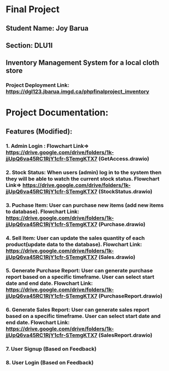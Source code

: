 # Final Project
## Student Name: Joy Barua
## Section: DLU1I
## Inventory Management System for a local cloth store

### Project Deployment Link: https://dgl123.jbarua.imgd.ca/phpfinalproject_inventory

# Project Documentation: 
## Features (Modified):
### 1. Admin Login : Flowchart Link=> https://drive.google.com/drive/folders/1k-jjUpQ6va45RC1RjY1cfr-STemgKTX7 (GetAccess.drawio)
### 2. Stock Status: When users (admin) log in to the system then they will be able to watch the current stock status. Flowchart Link=> https://drive.google.com/drive/folders/1k-jjUpQ6va45RC1RjY1cfr-STemgKTX7 (StockStatus.drawio)
### 3. Puchase Item: User can purchase new items (add new items to database). Flowchart Link: https://drive.google.com/drive/folders/1k-jjUpQ6va45RC1RjY1cfr-STemgKTX7 (Purchase.drawio)
### 4. Sell Item: User can update the sales quantity of each product(update data to the database). Flowchart Link: https://drive.google.com/drive/folders/1k-jjUpQ6va45RC1RjY1cfr-STemgKTX7 (Sales.drawio)
### 5. Generate Purchase Report: User can generate purchase report based on a specific timeframe. User can select start date and end date. Flowchart Link: https://drive.google.com/drive/folders/1k-jjUpQ6va45RC1RjY1cfr-STemgKTX7 (PurchaseReport.drawio)
### 6. Generate Sales Report: User can generate sales report based on a specific timeframe. User can select start date and end date. Flowchart Link: https://drive.google.com/drive/folders/1k-jjUpQ6va45RC1RjY1cfr-STemgKTX7 (SalesReport.drawio)

### 7. User Signup (Based on Feedback)
### 8. User Login (Based on Feedback) 
